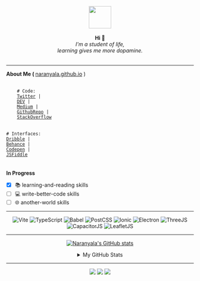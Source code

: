 
<div style="text-align:center;" align="center">
    <img src="https://avatars.githubusercontent.com/u/25216912?s=400&u=7c418155a7e26c2b9f9ce89e3dd5b3b95594f1a3&v=4" width="60" height="60"/>
</div>


<br>
<div align="center">
    <b>Hi &#128075;</b>
    <br>
    <i>I'm a student of life,<br>learning gives me more dopamine.</i>
    <br>
</div>
<br>

<hr>
<b>About Me ( </b> <a target="_blank" href="http://naranyala.github.io">naranyala.github.io</a> )
<br>

<br>

<code>
    # Code:
    <a target="_blank" href="http://www.twitter.com/gema_naranyala">Twitter</a> | 
    <a target="_blank" href="https://dev.to/fudzermifthakul">DEV</a> | 
    <a target="_blank" href="https://medium.com/@fudzer.m.huda">Medium</a> | 
    <a target="_blank" href="https://github.com/naranyala?tab=repositories&q=&type=public">GithubRepo</a> | 
    <a target="_blank" href="https://stackoverflow.com/users/8528576/fudzer-m-huda">StackOverflow</a>
</code>
<br>
<code>
# Interfaces:
<a target="_blank" href="https://dribbble.com/naranyala">Dribble</a> | 
<a target="_blank" href="https://www.behance.net/fudzermifthak">Behance</a> | 
<a target="_blank" href="https://codepen.io/naranyala">Codepen</a> | 
<a target="_blank" href="https://jsfiddle.net/user/naranyala">JSFiddle</a>
</code>

<br>
<br>
<b>In Progress</b>

- [x] :books: learning-and-reading skills
- [ ] :computer: write-better-code skills
- [ ] :globe_with_meridians: another-world skills

<!--
```php
$app->get('/', fn($req, $res): Response => json($res, ['msg' => 'Hello Mom!']));
```


```javascript
app.get('/', (req, res) => res.json({ msg : 'Hello Mom!' }));
```
-->

<blockquote>
</blockquote>
<hr>

<div align="center">
    <img src="https://img.shields.io/badge/Vite-000000?logo=vite&logoColor=white&style=for-the-badge" alt="Vite">
    <img src="https://img.shields.io/badge/TypeScript-000000?logo=typescript&logoColor=white&style=for-the-badge" alt="TypeScript">
    <img src="https://img.shields.io/badge/Babel-000000?logo=babel&logoColor=white&style=for-the-badge" alt="Babel">
    <img src="https://img.shields.io/badge/PostCSS-000000?logo=postcss&logoColor=white&style=for-the-badge" alt="PostCSS">
    <img src="https://img.shields.io/badge/Ionic-000000?logo=ionic&logoColor=white&style=for-the-badge" alt="Ionic">
    <img src="https://img.shields.io/badge/Electron-000000?logo=electron&logoColor=white&style=for-the-badge" alt="Electron">
    <img src="https://img.shields.io/badge/ThreeJS-000000?logo=three&logoColor=white&style=for-the-badge" alt="ThreeJS">
    <img src="https://img.shields.io/badge/Capacitor-000000?logo=capacitor&logoColor=white&style=for-the-badge" alt="CapacitorJS">
    <img src="https://img.shields.io/badge/Leaflet-000000?logo=leaflet&logoColor=white&style=for-the-badge" alt="LeafletJS">
</div>

<hr>

<div align="center">

[![Naranyala's GitHub stats](https://github-readme-stats.vercel.app/api/top-langs/?username=naranyala&layout=compact&show_icons=true&hide_border=false&theme=github_light)](https://github.com/anuraghazra/github-readme-stats)

</div>

    
<div align="center">  
<details>
<summary>My GitHub Stats</summary>
<br>
    
[![Naranyala's GitHub stats](https://github-readme-stats.vercel.app/api?username=naranyala&layout=compact&show_icons=true&hide_border=false&theme=github_light)](https://github.com/anuraghazra/github-readme-stats)

</details>
</div>

<hr>

<div align="center">
    <a href="http://twitter.com" target="_blank"><img src="https://img.shields.io/badge/Twitter-1DA1F2?style=for-the-badge&logo=twitter&logoColor=white"/></a>
    <a href="http://stackoverflow.com" target="_blank"><img src="https://img.shields.io/badge/Stack_Overflow-FE7A16?style=for-the-badge&logo=stack-overflow&logoColor=white"/></a>
    <a href="http://linkedin.com" target="_blank"><img src="https://img.shields.io/badge/LinkedIn-0077B5?style=for-the-badge&logo=linkedin&logoColor=white"/></a>
</div>




<!--
<div align="center">
    
|  X  |  Y  |  Z  |
| --- | --- | --- |
|  01011000  |  01011001  |  01011010  |
    
</div>
-->
